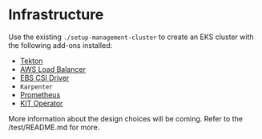# Infrastructure

Use the existing `./setup-management-cluster` to create an EKS cluster with the following add-ons installed:
- [Tekton](https://tekton.dev/)
- [AWS Load Balancer](https://github.com/kubernetes-sigs/aws-load-balancer-controller)
- [EBS CSI Driver](https://github.com/kubernetes-sigs/aws-ebs-csi-driver)
- `Karpenter`
- [Prometheus](https://prometheus.io/)
- [KIT Operator](https://github.com/awslabs/kubernetes-iteration-toolkit/tree/main/operator)

More information about the design choices will be coming. Refer to the /test/README.md for more.
